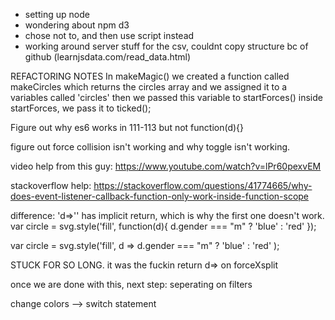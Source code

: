 - setting up node
- wondering about npm d3 
- chose not to, and then use script instead
- working around server stuff for the csv, couldnt copy structure bc of github
(learnjsdata.com/read_data.html)

REFACTORING NOTES
In makeMagic()
we created a function called makeCircles which returns the circles array
and we assigned it to a variables called 'circles'
then we passed this variable to startForces()
inside startForces, we pass it to ticked();


Figure out why es6 works in 111-113 but not function(d){}

figure out force collision isn't working
and why toggle isn't working.

video help from this guy:
https://www.youtube.com/watch?v=lPr60pexvEM

stackoverflow help: 
https://stackoverflow.com/questions/41774665/why-does-event-listener-callback-function-only-work-inside-function-scope

difference: 'd=>'' has implicit return, which is why the first one doesn't work. 
var circle = svg.style('fill', function(d){
                      d.gender === "m" ? 'blue' : 'red'
                   });

var circle = svg.style('fill', d =>
  d.gender === "m" ? 'blue' : 'red'
);

STUCK FOR SO LONG. it was the fuckin return d=> on forceXsplit

once we are done with this, next step: seperating on filters

change colors --> switch statement
